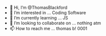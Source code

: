 - 👋 Hi, I’m @ThomasBlackford
- 👀 I’m interested in ... Coding Software
- 🌱 I’m currently learning ... JS
- 💞️ I’m looking to collaborate on ... nothing atm
- 📫 How to reach me ... thomas b! 0001
